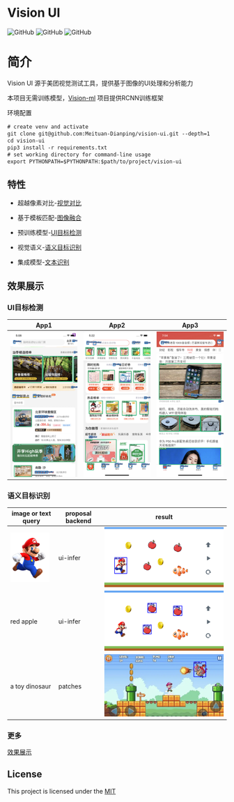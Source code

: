 # Vision UI

![GitHub](https://img.shields.io/badge/Python-3.8-blue)
![GitHub](https://img.shields.io/github/license/Meituan-Dianping/vision-diff)
![GitHub](https://img.shields.io/docker/cloud/build/brighthai/vision-ui)

# 简介

Vision UI 源于美团视觉测试工具，提供基于图像的UI处理和分析能力

本项目无需训练模型，[Vision-ml](https://github.com/Meituan-Dianping/vision) 项目提供RCNN训练框架

环境配置

```shell
# create venv and activate
git clone git@github.com:Meituan-Dianping/vision-ui.git --depth=1
cd vision-ui
pip3 install -r requirements.txt
# set working directory for command-line usage
export PYTHONPATH=$PYTHONPATH:$path/to/project/vision-ui
```


## 特性

* 超越像素对比-[视觉对比](resources/vision_diff_cn.md)

* 基于模板匹配-[图像融合](resources/vision_merge.md)

* 预训练模型-[UI目标检测](resources/vision_infer.md)

* 视觉语义-[语义目标识别](resources/vision_trace.md)

* 集成模型-[文本识别](resources/vision_text.md)


## 效果展示


### UI目标检测
| App1                    | App2                    | App3                    |
|-------------------------|-------------------------|-------------------------|
| ![](image/infer_01.png) | ![](image/infer_02.png) | ![](image/infer_03.png) |


### 语义目标识别
| image or text query  | proposal backend | result                               |
|----------------------|-----------------|--------------------------------------|
| ![](image/mario.png) | ui-infer        | ![](image/trace_result_mario.png)    |
| red apple            | ui-infer        | ![](image/trace_result_apple.png)    |
| a toy dinosaur       | patches         | ![](image/trace_result_dinosaur.png) |

### 更多
[效果展示](resources/vision_show.md)


## License

This project is licensed under the [MIT](./LICENSE) 


